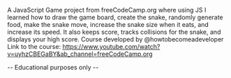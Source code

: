 A JavaScript Game project from freeCodeCamp.org where using JS I learned how to draw the game board, create the snake, randomly generate food, make the snake move, increase the snake size when it eats, and increase its speed. 
It also keeps score, tracks collisions for the snake, and displays your high score. 
Course developed by @howtobecomeadeveloper
Link to the course: https://www.youtube.com/watch?v=uyhzCBEGaBY&ab_channel=freeCodeCamp.org

-- Educational purposes only --

